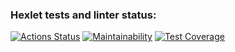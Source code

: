 ### Hexlet tests and linter status:
[![Actions Status](https://github.com/ADDICT1337/frontend-project-11/actions/workflows/hexlet-check.yml/badge.svg)](https://github.com/ADDICT1337/frontend-project-11/actions)
[![Maintainability](https://api.codeclimate.com/v1/badges/f7347c1590edf3c052ac/maintainability)](https://codeclimate.com/github/ADDICT1337/frontend-project-11/maintainability)
[![Test Coverage](https://api.codeclimate.com/v1/badges/f7347c1590edf3c052ac/test_coverage)](https://codeclimate.com/github/ADDICT1337/frontend-project-11/test_coverage)